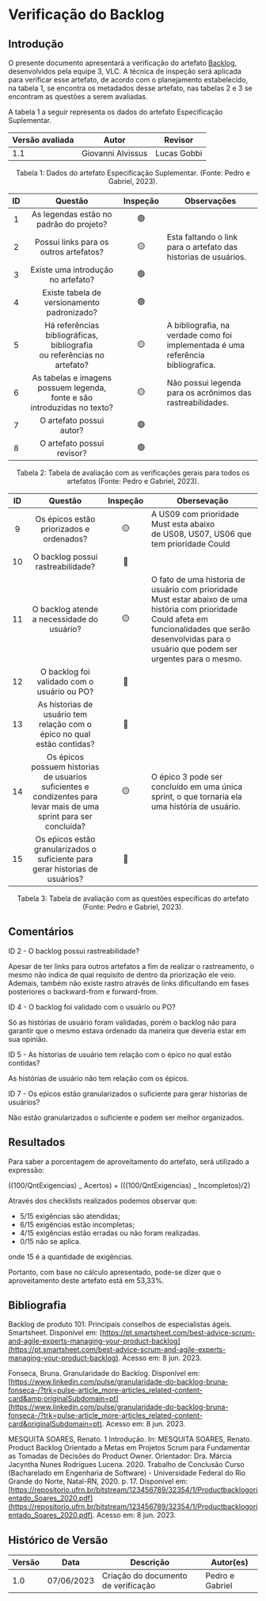 # Verificação do Backlog

## Introdução

O presente documento apresentará a verificação do artefato [Backlog](https://requisitos-de-software.github.io/2023.1-VLC/#/modelagem/agil/backlog), desenvolvidos pela equipe 3, VLC. A técnica de inspeção será aplicada para verificar esse artefato, de acordo com o planejamento estabelecido, na tabela 1, se encontra os metadados desse artefato, nas tabelas 2 e 3 se encontram as questões a serem avaliadas.

A tabela 1 a seguir representa os dados do artefato Especificação Suplementar.

| Versão avaliada | Autor             | Revisor     |
| ---------------- | ----------------- | ----------- |
| 1.1              | Giovanni Alvissus | Lucas Gobbi |

<div style="text-align: center">
<p> Tabela 1: Dados do artefato Especificação Suplementar. (Fonte: Pedro e Gabriel, 2023). </p>
</div>

| ID |                                   Questão                                   | Inspeção | Observações                                                                      |
| :-: | :---------------------------------------------------------------------------: | :--------: | ---------------------------------------------------------------------------------- |
| 1 |                   As legendas estão no padrão do projeto?                   |     🟢     |                                                                                    |
| 2 |                    Possui links para os outros artefatos?                    |     🟡     | Esta faltando o link para o artefato das historias de usuários.                   |
| 3 |                     Existe uma introdução no artefato?                     |     🟢     |                                                                                    |
| 4 |                  Existe tabela de versionamento padronizado?                  |     🟢     |                                                                                    |
| 5 | Há referências bibliográficas, bibliografia ou referências no artefato? |     🟡     | A bibliografia, na verdade como foi implementada é uma referência bibliografica. |
| 6 |   As tabelas e imagens possuem legenda, fonte e são introduzidas no texto?   |     🟡     | Não possui legenda para os acrônimos das rastreabilidades.                       |
| 7 |                           O artefato possui autor?                           |     🟢     |                                                                                    |
| 8 |                          O artefato possui revisor?                          |     🟢     |                                                                                    |

<div style="text-align: center">
<p> Tabela 2: Tabela de avaliação com as verificações gerais para todos os artefatos (Fonte: Pedro e Gabriel, 2023). </p>
</div>

| ID |                                                       Questão                                                       | Inspeção | Obersevação                                                                                                                                                                                                    |
| :-: | :-------------------------------------------------------------------------------------------------------------------: | :--------: | ---------------------------------------------------------------------------------------------------------------------------------------------------------------------------------------------------------------- |
| 9 |                                      Os épicos estão priorizados e ordenados?                                      |     🟡     | A US09 com prioridade Must esta abaixo de US08, US07, US06 que tem prioridade Could                                                                                                                           |
| 10 |                                           O backlog possui rastreabilidade?                                           |     🔴     |                                                                                                                                                                                                                  |
| 11 |                                      O backlog atende a necessidade do usuário?                                      |     🟡     | O fato de uma historia de usuário com prioridade Must estar abaixo de uma história com prioridade Could afeta em funcionalidades que serão desenvolvidas para o usuário que podem ser urgentes para o mesmo. |
| 12 |                                     O backlog foi validado com o usuário ou PO?                                     |     🔴     |                                                                                                                                                                                                                  |
| 13 |                     As historias de usuário tem relação com o épico no qual estão contidas?                     |     🔴     |                                                                                                                                                                                                                  |
| 14 | Os épicos possuem historias de usuarios suficientes e condizentes para levar mais de uma sprint para ser concluída? |     🟡     | O épico 3 pode ser concluído em uma única sprint, o que tornaria ela uma história de usuário.                                                                                                               |
| 15 |                   Os eṕicos estão granularizados o suficiente para gerar historias de usuários?                   |     🔴     |                                                                                                                                                                                                                  |

<div style="text-align: center">
<p> Tabela 3: Tabela de avaliação com as questões específicas do artefato (Fonte: Pedro e Gabriel, 2023). </p>
</div>

## Comentários

ID 2 - O backlog possui rastreabilidade?

Apesar de ter links para outros artefatos a fim de realizar o rastreamento, o mesmo não indica de qual requisito de dentro da priorização ele veio. Ademais, também não existe rastro através de links dificultando em fases posteriores o backward-from e forward-from.

ID 4 - O backlog foi validado com o usuário ou PO?

Só as histórias de usuário foram validadas, porém o backlog não para garantir que o mesmo estava ordenado da maneira que deveria estar em sua opinião.

ID 5 - As historias de usuário tem relação com o épico no qual estão contidas?

As histórias de usuário não tem relação com os épicos.

ID 7 - Os eṕicos estão granularizados o suficiente para gerar historias de usuários?

Não estão granularizados o suficiente e podem ser melhor organizados.

## Resultados

Para saber a porcentagem de aproveitamento do artefato, será utilizado a expressão:

((100/QntExigencias) _ Acertos) + (((100/QntExigencias) _ Incompletos)/2)

Através dos checklists realizados podemos observar que:

- 5/15 exigências são atendidas;
- 6/15 exigências estão incompletas;
- 4/15 exigências estão erradas ou não foram realizadas.
- 0/15 não se aplica.

onde 15 é a quantidade de exigências.

Portanto, com base no cálculo apresentado, pode-se dizer que o aproveitamento deste artefato está em 53,33%.

## Bibliografia

Backlog de produto 101: Principais conselhos de especialistas ágeis. Smartsheet. Disponível em: [https://pt.smartsheet.com/best-advice-scrum-and-agile-experts-managing-your-product-backlog](https://pt.smartsheet.com/best-advice-scrum-and-agile-experts-managing-your-product-backlog). Acesso em: 8 jun. 2023.

Fonseca, Bruna. Granularidade do Backlog. Disponível em: [https://www.linkedin.com/pulse/granularidade-do-backlog-bruna-fonseca-/?trk=pulse-article_more-articles_related-content-card&amp;originalSubdomain=pt](https://www.linkedin.com/pulse/granularidade-do-backlog-bruna-fonseca-/?trk=pulse-article_more-articles_related-content-card&originalSubdomain=pt). Acesso em: 8 jun. 2023.

MESQUITA SOARES, Renato. 1 Introdução. In: MESQUITA SOARES, Renato. Product Backlog Orientado a Metas em Projetos Scrum para Fundamentar as Tomadas de Decisões do Product Owner. Orientador: Dra. Márcia Jacyntha Nunes Rodrigues Lucena. 2020. Trabalho de Conclusão Curso (Bacharelado em Engenharia de Software) - Universidade Federal do Rio Grande do Norte, Natal-RN, 2020. p. 17. Disponível em: [https://repositorio.ufrn.br/bitstream/123456789/32354/1/Productbacklogorientado_Soares_2020.pdf](https://repositorio.ufrn.br/bitstream/123456789/32354/1/Productbacklogorientado_Soares_2020.pdf). Acesso em: 8 jun. 2023.

## Histórico de Versão

| Versão | Data       | Descrição                             | Autor(es)       |
| ------- | ---------- | --------------------------------------- | --------------- |
| 1.0     | 07/06/2023 | Criação do documento de verificação | Pedro e Gabriel |

‌
